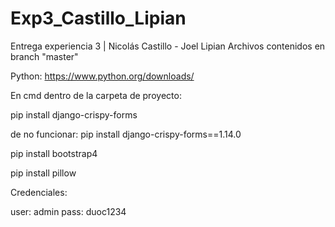 # Exp3_Castillo_Lipian
Entrega experiencia 3 | Nicolás Castillo - Joel Lipian
Archivos contenidos en branch "master"

Python: https://www.python.org/downloads/

En cmd dentro de la carpeta de proyecto:

pip install django-crispy-forms

de no funcionar: pip install django-crispy-forms==1.14.0

pip install bootstrap4

pip install pillow



Credenciales: 

user: admin
pass: duoc1234




